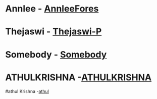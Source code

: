 # Annlee - [AnnleeFores](https://github.com/AnnleeFores)
# Thejaswi - [Thejaswi-P](https://github.com/Thejaswi-P)
# Somebody - [Somebody](www.somebody.com)
# ATHULKRISHNA -[ATHULKRISHNA](https://github.com/athulkrishnab123/COET-localhackday2019/edit/master/docs/README.md)
#athul Krishna -[athul](https://github.com/athulkrishnab123/COET-localhackday2019/edit/master/docs/README.md)

